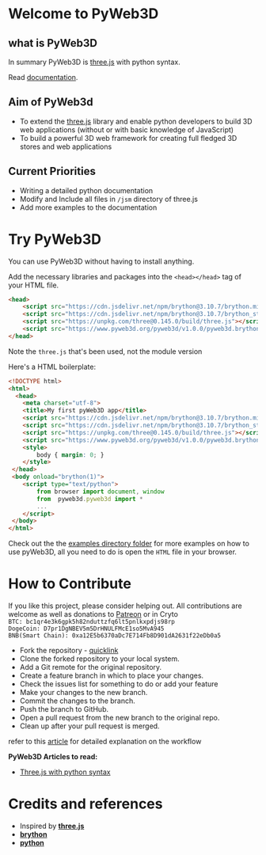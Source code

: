 # Welcome to PyWeb3D
## what is PyWeb3D

In summary PyWeb3D is [three.js](https://threejs.org/) with python syntax. 

Read [documentation](https://www.pyweb3d.org/docs/docs.html#manual/en/introduction/Installation).

## Aim of PyWeb3d
 - To extend the [three.js](https://threejs.org/) library and enable python developers to build 3D web applications (without or with basic knowledge of JavaScript)
 - To build a powerful 3D web framework for creating full fledged 3D stores and web applications

## Current Priorities
 - Writing a detailed python documentation
 - Modify and Include all files in `/jsm` directory of three.js
 - Add more examples to the documentation

# Try PyWeb3D
You can use PyWeb3D without having to install anything.

Add the necessary libraries and packages into the `<head></head>` tag of your HTML file.
```html 
<head>     
	<script src="https://cdn.jsdelivr.net/npm/brython@3.10.7/brython.min.js"></script>
	<script src="https://cdn.jsdelivr.net/npm/brython@3.10.7/brython_stdlib.js"></script>
	<script src="https://unpkg.com/three@0.145.0/build/three.js"></script>
	<script src="https://www.pyweb3d.org/pyweb3d/v1.0.0/pyweb3d.brython.js"></script>
</head>
```
Note the `three.js` that's been used, not the module version

Here's a HTML boilerplate:
```html
<!DOCTYPE html>
<html>
  <head>
	<meta charset="utf-8">
	<title>My first pyWeb3D app</title>
	<script src="https://cdn.jsdelivr.net/npm/brython@3.10.7/brython.min.js"></script>
	<script src="https://cdn.jsdelivr.net/npm/brython@3.10.7/brython_stdlib.js"></script>
	<script src="https://unpkg.com/three@0.145.0/build/three.js"></script>
	<script src="https://www.pyweb3d.org/pyweb3d/v1.0.0/pyweb3d.brython.js"></script>
	<style>
	    body { margin: 0; }
	</style>
 </head>
 <body onload="brython(1)">
	<script type="text/python">
		from browser import document, window
		from  pyweb3d.pyweb3d import *
		...
	</script>
 </body>
</html>
```

Check out the the [examples directory folder](https://github.com/Bruno-Odinukweze/PyWeb3D/tree/main/examples) for more examples on how to use pyWeb3D, all you need to do is open the `HTML` file in your browser.

# How to Contribute
If you like this project, please consider helping out. All contributions are welcome as well as donations to [Patreon](https://patreon.com/brunoodinukweze) or in Cryto\
`BTC: bc1qr4e3k6gpk5h82nduttzfq6lt5pnlkxpdjs98rp`\
`DogeCoin: D7pr1DgNBEV5m5DrHNULFMcE1so5MvA945`\
`BNB(Smart Chain): 0xa12E5b6370aDc7E714Fb8D901dA2631f22eDb0a5`

 - Fork the repository - [quicklink](https://github.com/Bruno-Odinukweze/PyWeb3D/fork)
 - Clone the forked repository to your local system.
 - Add a Git remote for the original repository.
 - Create a feature branch in which to place your changes.
 - Check the issues list for something to do or add your feature
 - Make your changes to the new branch.
 - Commit the changes to the branch.
 - Push the branch to GitHub.
 - Open a pull request from the new branch to the original repo.
 - Clean up after your pull request is merged.

refer to this [article](https://blog.scottlowe.org/2015/01/27/using-fork-branch-git-workflow/) for detailed explanation on the workflow

**PyWeb3D Articles to read:**
 - [Three.js with python syntax](https://medium.com/@brunoodinukweze1/three-js-with-python-syntax-pyweb3d-2152bed1a43d)

# Credits and references
 - Inspired by **[three.js](https://threejs.org/)**
 - **[brython](https://brython.info/)**
 - **[python](https://python.org/)**
